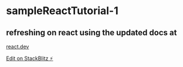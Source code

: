 # sampleReactTutorial-1

## refreshing on react using the updated docs at

[react.dev](https://react.dev/learn)

[Edit on StackBlitz ⚡️](https://stackblitz.com/edit/react-dygguk)
